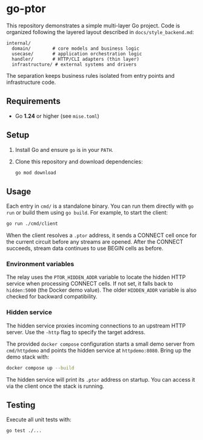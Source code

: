 # go-ptor

This repository demonstrates a simple multi-layer Go project. Code is organized following the layered layout described in `docs/style_backend.md`:

```
internal/
  domain/        # core models and business logic
  usecase/       # application orchestration logic
  handler/       # HTTP/CLI adapters (thin layer)
  infrastructure/ # external systems and drivers
```

The separation keeps business rules isolated from entry points and infrastructure code.

## Requirements

- Go **1.24** or higher (see `mise.toml`)

## Setup

1. Install Go and ensure `go` is in your `PATH`.
2. Clone this repository and download dependencies:

   ```bash
   go mod download
   ```

## Usage

Each entry in `cmd/` is a standalone binary. You can run them directly with `go run` or build them using `go build`.
For example, to start the client:

```bash
go run ./cmd/client
```

When the client resolves a `.ptor` address, it sends a CONNECT cell once for the
current circuit before any streams are opened. After the CONNECT succeeds,
stream data continues to use BEGIN cells as before.

### Environment variables

The relay uses the `PTOR_HIDDEN_ADDR` variable to locate the hidden HTTP service
when processing CONNECT cells. If not set, it falls back to `hidden:5000` (the
Docker demo value). The older `HIDDEN_ADDR` variable is also checked for
backward compatibility.

### Hidden service

The hidden service proxies incoming connections to an upstream HTTP server. Use
the `-http` flag to specify the target address.

The provided `docker compose` configuration starts a small demo server from
`cmd/httpdemo` and points the hidden service at `httpdemo:8080`. Bring up the
demo stack with:

```bash
docker compose up --build
```

The hidden service will print its `.ptor` address on startup. You can access it
via the client once the stack is running.

## Testing

Execute all unit tests with:

```bash
go test ./...
```
